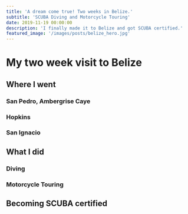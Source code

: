 ```yaml
---
title: 'A dream come true! Two weeks in Belize.'
subtitle: 'SCUBA Diving and Motorcycle Touring'
date: 2019-11-19 00:00:00
description: 'I finally made it to Belize and got SCUBA certified.'
featured_image: '/images/posts/belize_hero.jpg'
---
```


# My two week visit to Belize

## Where I went

### San Pedro, Ambergrise Caye

### Hopkins

### San Ignacio

## What I did

### Diving

### Motorcycle Touring

## Becoming SCUBA certified
